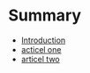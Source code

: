 # Summary

* [Introduction](README.md)
* [acticel one](acticel-one.md)
* [articel two](articel-two.md)

